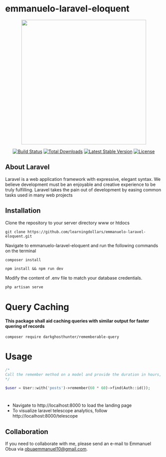 # emmanuelo-laravel-eloquent

<p align="center"><a href="https://laravel.com" target="_blank"><img src="https://raw.githubusercontent.com/laravel/art/master/logo-lockup/5%20SVG/2%20CMYK/1%20Full%20Color/laravel-logolockup-cmyk-red.svg" width="400"></a></p>

<p align="center">
<a href="https://travis-ci.org/laravel/framework"><img src="https://travis-ci.org/laravel/framework.svg" alt="Build Status"></a>
<a href="https://packagist.org/packages/laravel/framework"><img src="https://poser.pugx.org/laravel/framework/d/total.svg" alt="Total Downloads"></a>
<a href="https://packagist.org/packages/laravel/framework"><img src="https://poser.pugx.org/laravel/framework/v/stable.svg" alt="Latest Stable Version"></a>
<a href="https://packagist.org/packages/laravel/framework"><img src="https://poser.pugx.org/laravel/framework/license.svg" alt="License"></a>
</p>

## About Laravel

Laravel is a web application framework with expressive, elegant syntax. We believe development must be an enjoyable and creative experience to be truly fulfilling. Laravel takes the pain out of development by easing common tasks used in many web projects

## Installation
Clone the repository to your server directory www or htdocs

```Git 
git clone https://github.com/learningdollars/emmanuelo-laravel-eloquent.git
```
Navigate to emmanuelo-laravel-eloquent and run the following commands on the terminal

```Composer
composer install
```

```Node
npm install && npm run dev
```

Modify the content of .env file to match your database credentials.

```php
php artisan serve
```

# Query Caching
####  This package shall aid caching queries with similar output for faster quering of records
```Composer
composer require darkghosthunter/rememberable-query
```
# Usage
```php
/*
Call the remember method on a model and provide the duration in hours, for this case it's one hour. Queries are cached so that the next time you query similar information, it's retrieved from cache and returns faster. 
*/

$user = User::with('posts')->remember(60 * 60)->find(Auth::id());
```
#

- Navigate to http://localhost:8000 to load the landing page
- To visualize laravel telescope analytics, follow http://localhost:8000/telescope

## Collaboration

If you need to collaborate with me, please send an e-mail to Emmanuel Obua via [obuaemmanuel10@gmail.com](mailto:obuaemmanuel10@gmail.com).

